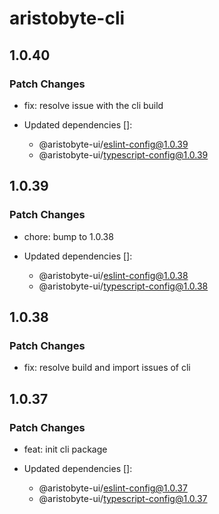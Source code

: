 # aristobyte-cli

## 1.0.40

### Patch Changes

- fix: resolve issue with the cli build

- Updated dependencies []:
  - @aristobyte-ui/eslint-config@1.0.39
  - @aristobyte-ui/typescript-config@1.0.39

## 1.0.39

### Patch Changes

- chore: bump to 1.0.38

- Updated dependencies []:
  - @aristobyte-ui/eslint-config@1.0.38
  - @aristobyte-ui/typescript-config@1.0.38

## 1.0.38

### Patch Changes

- fix: resolve build and import issues of cli

## 1.0.37

### Patch Changes

- feat: init cli package

- Updated dependencies []:
  - @aristobyte-ui/eslint-config@1.0.37
  - @aristobyte-ui/typescript-config@1.0.37
